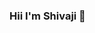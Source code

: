 ### Hii I'm Shivaji 👋

<!--
**shivaji50/shivaji50** is a ✨ _special_ ✨ repository because its `README.md` (this file) appears on your GitHub profile.

🔭 Institute / University : Im A Student Of BCA In BMCC , Savitribai Phule University Pune.
🌱 I’m currently learning : C, C++, JAVA, PHP, PYTHON, Machine Learning, JavaScript, NodeJS, MYSQL, NOSQL.
👯 I’m looking to Work on : As Per The Requirement And Interested To Work On Above Languages Which I Learn.
I’m looking for Job Function : Information Technology, Software Developer/Engineer, Software Consultant.
💬 Industry Im Lokking For : Information Technology, Computer Software/Development.
Searching For Job Title : Full Stack Devloper, Frontend Devloper, Backend Devloper.
I'm Looking For Job Type : Entry Level, Intenship, Full-Time, Contract.
📫 How to reach me:
⚡ Fun fact : Interested In Learning New Things, Reading Books.
